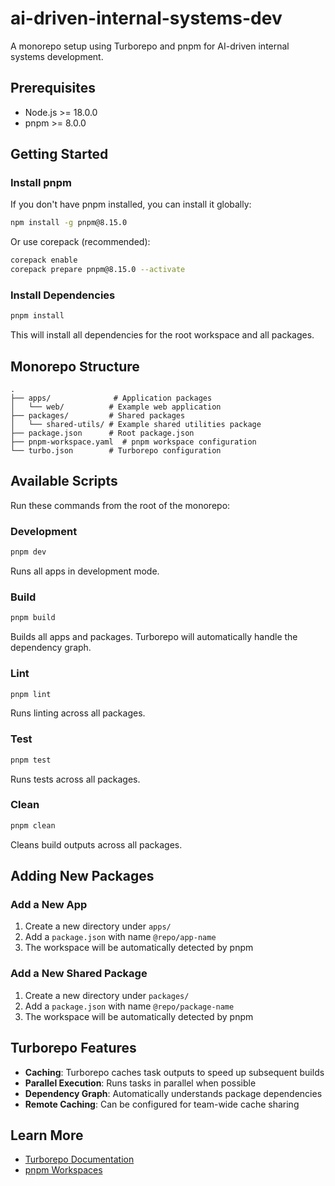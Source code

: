# ai-driven-internal-systems-dev

A monorepo setup using Turborepo and pnpm for AI-driven internal systems development.

## Prerequisites

- Node.js >= 18.0.0
- pnpm >= 8.0.0

## Getting Started

### Install pnpm

If you don't have pnpm installed, you can install it globally:

```bash
npm install -g pnpm@8.15.0
```

Or use corepack (recommended):

```bash
corepack enable
corepack prepare pnpm@8.15.0 --activate
```

### Install Dependencies

```bash
pnpm install
```

This will install all dependencies for the root workspace and all packages.

## Monorepo Structure

```
.
├── apps/              # Application packages
│   └── web/          # Example web application
├── packages/         # Shared packages
│   └── shared-utils/ # Example shared utilities package
├── package.json      # Root package.json
├── pnpm-workspace.yaml  # pnpm workspace configuration
└── turbo.json        # Turborepo configuration
```

## Available Scripts

Run these commands from the root of the monorepo:

### Development

```bash
pnpm dev
```

Runs all apps in development mode.

### Build

```bash
pnpm build
```

Builds all apps and packages. Turborepo will automatically handle the dependency graph.

### Lint

```bash
pnpm lint
```

Runs linting across all packages.

### Test

```bash
pnpm test
```

Runs tests across all packages.

### Clean

```bash
pnpm clean
```

Cleans build outputs across all packages.

## Adding New Packages

### Add a New App

1. Create a new directory under `apps/`
2. Add a `package.json` with name `@repo/app-name`
3. The workspace will be automatically detected by pnpm

### Add a New Shared Package

1. Create a new directory under `packages/`
2. Add a `package.json` with name `@repo/package-name`
3. The workspace will be automatically detected by pnpm

## Turborepo Features

- **Caching**: Turborepo caches task outputs to speed up subsequent builds
- **Parallel Execution**: Runs tasks in parallel when possible
- **Dependency Graph**: Automatically understands package dependencies
- **Remote Caching**: Can be configured for team-wide cache sharing

## Learn More

- [Turborepo Documentation](https://turbo.build/repo/docs)
- [pnpm Workspaces](https://pnpm.io/workspaces)